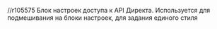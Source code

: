 //r105575
Блок настроек доступа к API Директа. Используется для подмешивания на блоки настроек, для задания единого стиля  
